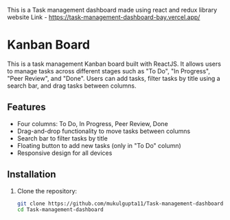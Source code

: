 This is a Task management dashboard made using react and redux library
<br>
website Link - https://task-management-dashboard-bay.vercel.app/
# Kanban Board

This is a task management Kanban board built with ReactJS. It allows users to manage tasks across different stages such as "To Do", "In Progress", "Peer Review", and "Done". Users can add tasks, filter tasks by title using a search bar, and drag tasks between columns.

## Features
- Four columns: To Do, In Progress, Peer Review, Done
- Drag-and-drop functionality to move tasks between columns
- Search bar to filter tasks by title
- Floating button to add new tasks (only in "To Do" column)
- Responsive design for all devices

## Installation

1. Clone the repository:
   ```bash
   git clone https://github.com/mukulgupta11/Task-management-dashboard.git
   cd Task-management-dashboard

